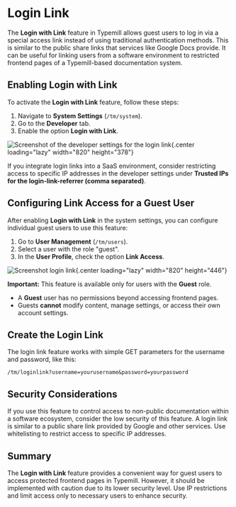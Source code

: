 #   Login Link

The **Login with Link** feature in Typemill allows guest users to log in via a special access link instead of using traditional authentication methods. This is similar to the public share links that services like Google Docs provide. It can be useful for linking users from a software environment to restricted frontend pages of a Typemill-based documentation system.

## Enabling Login with Link

To activate the **Login with Link** feature, follow these steps:

1. Navigate to **System Settings** (`/tm/system`).
2. Go to the **Developer** tab.
3. Enable the option **Login with Link**.

![Screenshot of the developer settings for the login link](media/live/login-link-developer-settings.webp){.center loading="lazy" width="820" height="378"}

If you integrate login links into a SaaS environment, consider restricting access to specific IP addresses in the developer settings under **Trusted IPs for the login-link-referrer (comma separated)**.

## Configuring Link Access for a Guest User

After enabling **Login with Link** in the system settings, you can configure individual guest users to use this feature:

1. Go to **User Management** (`/tm/users`).
2. Select a user with the role "guest".
3. In the **User Profile**, check the option **Link Access**.

![Screenshot login link](media/live/login-link-account-settings.webp){.center loading="lazy" width="820" height="446"}

**Important:** This feature is available only for users with the **Guest** role.

* A **Guest** user has no permissions beyond accessing frontend pages.
* Guests **cannot** modify content, manage settings, or access their own account settings.

## Create the Login Link

The login link feature works with simple GET parameters for the username and password, like this:

```
/tm/loginlink?username=yourusername&password=yourpassword
```

## Security Considerations

If you use this feature to control access to non-public documentation within a software ecosystem, consider the low security of this feature. A login link is similar to a public share link provided by Google and other services. Use whitelisting to restrict access to specific IP addresses.

## Summary

The **Login with Link** feature provides a convenient way for guest users to access protected frontend pages in Typemill. However, it should be implemented with caution due to its lower security level. Use IP restrictions and limit access only to necessary users to enhance security.

